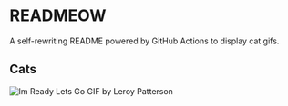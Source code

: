 # READMEOW

A self-rewriting README powered by GitHub Actions to display cat gifs.

## Cats

![Im Ready Lets Go GIF by Leroy Patterson](https://media0.giphy.com/media/CjmvTCZf2U3p09Cn0h/200.gif?cid=9acd02daqpweu1gqusm1co1o85ook8cl0w7fxkc4qkl6r2au&ep=v1_gifs_search&rid=200.gif&ct=g)
